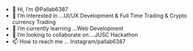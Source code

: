 - 👋 Hi, I’m @Pallab6387
- 👀 I’m interested in ...UI/UX Development & Full Time Trading & Crypto currency Trading
- 🌱 I’m currently learning ...Web Development
- 💞️ I’m looking to collaborate on ...JUSC Hackathon
- 📫 How to reach me ... Instagram/pallab6387

<!---
Pallab6387/Pallab6387 is a ✨ special ✨ repository because its `README.md` (this file) appears on your GitHub profile.
You can click the Preview link to take a look at your changes.
--->
